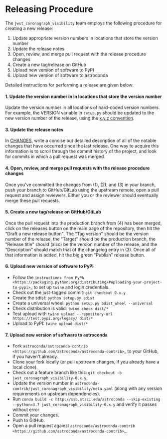 # Releasing Procedure

The `jwst_coronagraph_visibility` team employs the following procedure for creating a new release:

1. Update appropriate version numbers in locations that store the version number
2. Update the release notes
3. Open, review, and merge pull request with the release procedure changes
4. Create a new tag/release on GitHub
5. Upload new version of software to PyPI
6. Upload new version of software to astroconda

Detailed instructions for performing a release are given below:

#### 1. Update the version number in in locations that store the version number

Update the version number in all locations of hard-coded version numbers. For example, the VERSION variable in `setup.py` 
should be updated to the new version number of the release, using the [x.y.z convention](#version-conv).

#### 3. Update the release notes

In [CHANGES](CHANGES.md), write a concise but detailed description of all of the notable changes that have
occurred since the last release. One way to acquire this information is to scroll through the commit history of
the project, and look for commits in which a pull request was merged.


#### 4. Open, review, and merge pull requests with the release procedure changes

Once you've committed the changes from (1), (2), and (3) in your branch, push your branch to GitHub/GitLab using
the upstream remote, open a pull request and assign reviewers. Either you or the reviewer should eventually merge these pull
requests.

#### 5. Create a new tag/release on GitHub/GitLab

Once the pull request into the production branch from (4) has been merged, click on the releases button on the
main page of the repository, then hit the "Draft a new release button". The "Tag version" should be the version
number of the release, the "Target" should be the production branch, the "Release title" should (also) be the
version number of the release, and the "Description" should match that of the changelog entry in (3). Once all
of that information is added, hit the big green "Publish" release button.

#### 6. Upload new version of software to PyPI

 - Follow the `instructions from PyPA <https://packaging.python.org/distributing/#uploading-your-project-to-pypi>`_ to set up ``twine`` and login credentials.
 - Check out the just-tagged commit: ``git checkout 0.x.y``
 - Create the sdist: ``python setup.py sdist``
 - Create a universal wheel: ``python setup.py bdist_wheel --universal``
 - Check distribution is valid: ``twine check dist/*``
 - Test upload with ``twine upload --repository-url https://test.pypi.org/legacy/ dist/*``
 - Upload to PyPI: ``twine upload dist/*``


#### 7. Upload new version of software to astroconda

 - Fork `astroconda/astroconda-contrib <https://github.com/astroconda/astroconda-contrib>`_ to your GitHub, if you haven't already.
 - Clone your fork locally (or pull upstream changes, if you already have a local clone).
 - Check out a feature branch like this: ``git checkout -b jwst_coronagraph_visibility-0.x.y``.
 - Update the version number in ``astroconda-contrib/jwst_coronagraph_visibility/meta.yaml`` (along with any version requirements on upstream dependencies).
 - Run `conda build -c http://ssb.stsci.edu/astroconda --skip-existing --python=3.7 jwst_coronagraph_visibility-0.x.y`
  and verify it passes without error
 - Commit your changes.
 - Push to GitHub.
 - Open a pull request against `astroconda/astroconda-contrib <https://github.com/astroconda/astroconda-contrib>`_.


